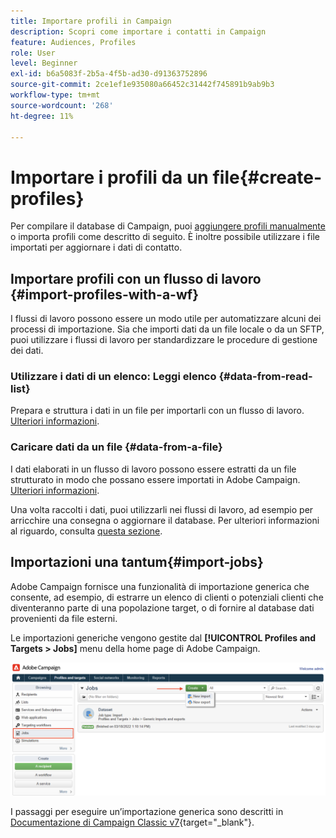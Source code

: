 ```yaml
---
title: Importare profili in Campaign
description: Scopri come importare i contatti in Campaign
feature: Audiences, Profiles
role: User
level: Beginner
exl-id: b6a5083f-2b5a-4f5b-ad30-d91363752896
source-git-commit: 2ce1ef1e935080a66452c31442f745891b9ab9b3
workflow-type: tm+mt
source-wordcount: '268'
ht-degree: 11%

---
```


# Importare i profili da un file{#create-profiles}

Per compilare il database di Campaign, puoi [aggiungere profili manualmente](create-profiles.md) o importa profili come descritto di seguito. È inoltre possibile utilizzare i file importati per aggiornare i dati di contatto.

## Importare profili con un flusso di lavoro {#import-profiles-with-a-wf}

I flussi di lavoro possono essere un modo utile per automatizzare alcuni dei processi di importazione. Sia che importi dati da un file locale o da un SFTP, puoi utilizzare i flussi di lavoro per standardizzare le procedure di gestione dei dati.

### Utilizzare i dati di un elenco: Leggi elenco {#data-from-read-list}

Prepara e struttura i dati in un file per importarli con un flusso di lavoro. [Ulteriori informazioni](https://experienceleague.adobe.com/docs/campaign/automation/workflows/wf-activities/targeting-activities/read-list.html).

### Caricare dati da un file {#data-from-a-file}

I dati elaborati in un flusso di lavoro possono essere estratti da un file strutturato in modo che possano essere importati in Adobe Campaign. [Ulteriori informazioni](https://experienceleague.adobe.com/docs/campaign/automation/workflows/wf-activities/action-activities/data-loading--file-.html).

Una volta raccolti i dati, puoi utilizzarli nei flussi di lavoro, ad esempio per arricchire una consegna o aggiornare il database. Per ulteriori informazioni al riguardo, consulta [questa sezione](https://experienceleague.adobe.com/docs/campaign/automation/workflows/introduction/use-workflow-data.html).

## Importazioni una tantum{#import-jobs}

Adobe Campaign fornisce una funzionalità di importazione generica che consente, ad esempio, di estrarre un elenco di clienti o potenziali clienti che diventeranno parte di una popolazione target, o di fornire al database dati provenienti da file esterni.

Le importazioni generiche vengono gestite dal **[!UICONTROL Profiles and Targets > Jobs]** menu della home page di Adobe Campaign.

![](assets/new-import-job.png)

I passaggi per eseguire un’importazione generica sono descritti in [Documentazione di Campaign Classic v7](https://experienceleague.adobe.com/docs/campaign-classic/using/getting-started/importing-and-exporting-data/generic-imports-exports/about-generic-imports-exports.html?lang=it){target=&quot;_blank&quot;}.
